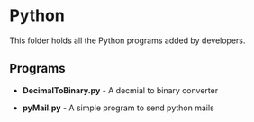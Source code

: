 # Python

  This folder holds all the Python programs added by developers. 


## Programs

- **DecimalToBinary.py** - A decmial to binary converter

- **pyMail.py** - A simple program to send python mails
